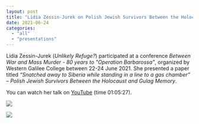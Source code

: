 ```yaml
---
layout: post
title: "Lidia Zessin-Jurek on Polish Jewish Survivors Between the Holocaust and Gulag Memory"
date: 2021-06-24
categories: 
  - "all"
  - "presentations"
---
```


Lidia Zessin-Jurek (_Unlikely Refuge?_) participated at a conference _Between War and Mass Murder - 80 years to "Operation Barbarossa"_, organized by Western Galilee College between 22-24 June 2021. She presented a paper titled _“Snatched away to Siberia while standing in a line to a gas chamber” – Polish Jewish Survivors Between the Holocaust and Gulag Memory_.

You can watch her talk on [YouTube](http://www.youtube.com/watch?v=S8KhkusMYos) (time 01:05:27).

[![](../../../../assets/images/0001-724x1024.jpg)](https://www.unlikely-refuge.eu/wp-content/uploads/2021/07/22-24.6.21-Lidia.pdf)

[![](../../../../assets/images/0002-1-724x1024.jpg)](https://www.unlikely-refuge.eu/wp-content/uploads/2021/07/22-24.6.21-Lidia.pdf)

